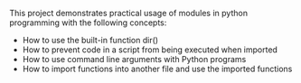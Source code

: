This project demonstrates practical usage of modules in python programming with the following concepts:
- How to use the built-in function dir()
- How to prevent code in a script from being executed when imported
- How to use command line arguments with Python programs
- How to import functions into another file and use the imported functions
